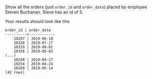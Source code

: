 
Show all the orders (just `order_id` and `order_date`) placed by
employee Steven Buchanan. Steve has an id of 5.

Your results should look like this

```
order_id | order_date
----------+------------
    10297 | 2019-06-18
    10320 | 2019-07-17
    10333 | 2019-08-01
    10358 | 2019-09-03
(...)
    10248 | 2019-04-17
    10254 | 2019-04-24
    10269 | 2019-05-14
(42 rows)
```